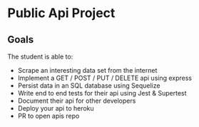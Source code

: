 # Public Api Project

## Goals

The student is able to:

- Scrape an interesting data set from the internet
- Implement a GET / POST / PUT / DELETE api using express
- Persist data in an SQL database using Sequelize
- Write end to end tests for their api using Jest & Supertest
- Document their api for other developers
- Deploy your api to heroku
- PR to open apis repo
